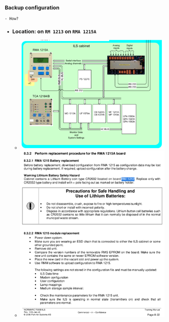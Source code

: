 ### Backup configuration
	- How?
- ### Location: on `RM 1213` on `RMA 1215A`
	- ![IGS RMA1215A.png](../assets/IGS_RMA1215A_1733978537013_0.png)
	- ![RM 1213 CR2032 battery replacement.png](../assets/RM_1213_CR2032_battery_replacement_1733978544519_0.png)